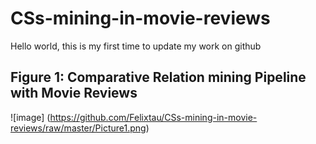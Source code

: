 # CSs-mining-in-movie-reviews
Hello world, this is my first time to update my work on github
## Figure 1: Comparative Relation mining Pipeline with Movie Reviews
![image]
(https://github.com/Felixtau/CSs-mining-in-movie-reviews/raw/master/Picture1.png)
